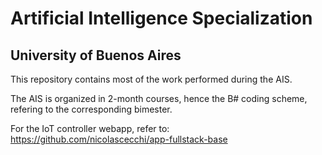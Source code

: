 # Artificial Intelligence Specialization
## University of Buenos Aires

This repository contains most of the work performed during the AIS.

The AIS is organized in 2-month courses, hence the B# coding scheme, refering to the corresponding bimester. 



For the IoT controller webapp, refer to: https://github.com/nicolascecchi/app-fullstack-base